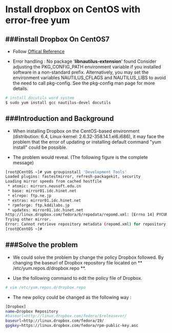 # Install dropbox on CentOS with error-free yum



###install Dropbox On CentOS7
---

* Follow [Offical Reference](https://www.dropbox.com/help/247)

* Error handling : No package '**libnautilus-extension**' found Consider adjusting the PKG_CONFIG_PATH environment variable if you installed software in a non-standard prefix. Alternatively, you may set the environment variables NAUTILUS_CFLAGS and NAUTILUS_LIBS to avoid the need to call pkg-config. See the pkg-config man page for more details. 

```Bash
# install docutils word system
$ sudo yum install gcc nautilus-devel docutils
```

###Introduction and Background
---

* When installing Dropbox on the CentOS-based environment (distribution: 6.4, Linux-kernel: 2.6.32-358.14.1.el6.i686), it may face the problem that the error of updating or installing default command "yum install" could be possible.

* The problem would reveal. (The following figure is the complete message)

```Bash
[root@CentOS ~]# yum groupinstall 'Development Tools'
Loaded plugins: fastestmirror, refresh-packagekit, security
Loading mirror speeds from cached hostfile
 * atomic: mirrors.neusoft.edu.cn
 * base: mirror01.idc.hinet.net
 * elrepo: ftp.ne.jp
 * extras: mirror01.idc.hinet.net
 * rpmforge: ftp.kddilabs.jp
 * updates: mirror01.idc.hinet.net
http://linux.dropbox.com/fedora/6/repodata/repomd.xml: [Errno 14] PYCURL ERROR 22 - "The requested URL returned error: 404 Not Found"
Trying other mirror.
Error: Cannot retrieve repository metadata (repomd.xml) for repository: Dropbox. Please verify its path and try again
[root@CentOS ~]#
```

###Solve the problem
---

* We could solve the problem by change the policy Dropbox followed. By changing the baseurl of Dropbox repository file located on ** /etc/yum.repos.d/dropbox.repo **. 

* Use the following command to edit the policy file of Dropbox.

```Bash
# vim /etc/yum.repos.d/dropbox.repo
```

* The new policy could be changed as the following way :

```Bash
[Dropbox]
name=Dropbox Repository
#baseurl=http://linux.dropbox.com/fedora/$releasever/
baseurl=http://linux.dropbox.com/fedora/19/
gpgkey=https://linux.dropbox.com/fedora/rpm-public-key.asc
```
